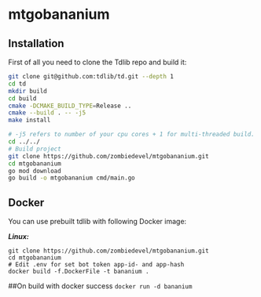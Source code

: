 # mtgobananium

## Installation

First of all you need to clone the Tdlib repo and build it:
```bash
git clone git@github.com:tdlib/td.git --depth 1
cd td
mkdir build
cd build
cmake -DCMAKE_BUILD_TYPE=Release ..
cmake --build . -- -j5
make install

# -j5 refers to number of your cpu cores + 1 for multi-threaded build.
cd ../../
# Build project
git clone https://github.com/zombiedevel/mtgobananium.git
cd mtgobananium
go mod download
go build -o mtgobananium cmd/main.go

```

## Docker
You can use prebuilt tdlib with following Docker image:

***Linux:***
``` shell
git clone https://github.com/zombiedevel/mtgobananium.git 
cd mtgobananium
# Edit .env for set bot token app-id- and app-hash 
docker build -f.DockerFile -t bananium .
```
##On build with docker success
```docker run -d bananium```